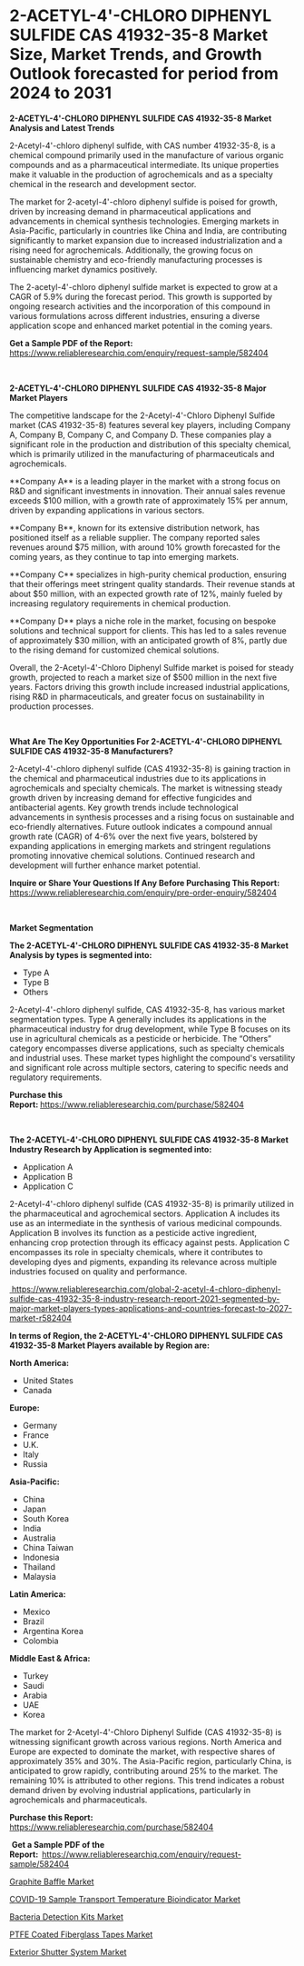 <p><h1>2-ACETYL-4'-CHLORO DIPHENYL SULFIDE CAS 41932-35-8 Market Size, Market Trends, and Growth Outlook forecasted for period from 2024 to 2031</h1></p><p><strong>2-ACETYL-4'-CHLORO DIPHENYL SULFIDE CAS 41932-35-8 Market Analysis and Latest Trends</strong></p>
<p><p>2-Acetyl-4'-chloro diphenyl sulfide, with CAS number 41932-35-8, is a chemical compound primarily used in the manufacture of various organic compounds and as a pharmaceutical intermediate. Its unique properties make it valuable in the production of agrochemicals and as a specialty chemical in the research and development sector.</p><p>The market for 2-acetyl-4'-chloro diphenyl sulfide is poised for growth, driven by increasing demand in pharmaceutical applications and advancements in chemical synthesis technologies. Emerging markets in Asia-Pacific, particularly in countries like China and India, are contributing significantly to market expansion due to increased industrialization and a rising need for agrochemicals. Additionally, the growing focus on sustainable chemistry and eco-friendly manufacturing processes is influencing market dynamics positively.</p><p>The 2-acetyl-4'-chloro diphenyl sulfide market is expected to grow at a CAGR of 5.9% during the forecast period. This growth is supported by ongoing research activities and the incorporation of this compound in various formulations across different industries, ensuring a diverse application scope and enhanced market potential in the coming years.</p></p>
<p><strong>Get a Sample PDF of the Report:&nbsp;</strong> <a href="https://www.reliableresearchiq.com/enquiry/request-sample/582404?utm_campaign=1412&utm_medium=2&utm_source=Github&utm_content=ia&utm_term=12102024&utm_id=2-acetyl-4-chloro-diphenyl-sulfide-cas-41932-35-8">https://www.reliableresearchiq.com/enquiry/request-sample/582404</a></p>
<p>&nbsp;</p>
<p><strong>2-ACETYL-4'-CHLORO DIPHENYL SULFIDE CAS 41932-35-8 Major Market Players</strong></p>
<p><p>The competitive landscape for the 2-Acetyl-4'-Chloro Diphenyl Sulfide market (CAS 41932-35-8) features several key players, including Company A, Company B, Company C, and Company D. These companies play a significant role in the production and distribution of this specialty chemical, which is primarily utilized in the manufacturing of pharmaceuticals and agrochemicals.</p><p>**Company A** is a leading player in the market with a strong focus on R&D and significant investments in innovation. Their annual sales revenue exceeds $100 million, with a growth rate of approximately 15% per annum, driven by expanding applications in various sectors.</p><p>**Company B**, known for its extensive distribution network, has positioned itself as a reliable supplier. The company reported sales revenues around $75 million, with around 10% growth forecasted for the coming years, as they continue to tap into emerging markets.</p><p>**Company C** specializes in high-purity chemical production, ensuring that their offerings meet stringent quality standards. Their revenue stands at about $50 million, with an expected growth rate of 12%, mainly fueled by increasing regulatory requirements in chemical production.</p><p>**Company D** plays a niche role in the market, focusing on bespoke solutions and technical support for clients. This has led to a sales revenue of approximately $30 million, with an anticipated growth of 8%, partly due to the rising demand for customized chemical solutions.</p><p>Overall, the 2-Acetyl-4'-Chloro Diphenyl Sulfide market is poised for steady growth, projected to reach a market size of $500 million in the next five years. Factors driving this growth include increased industrial applications, rising R&D in pharmaceuticals, and greater focus on sustainability in production processes.</p></p>
<p>&nbsp;</p>
<p><strong>What Are The Key Opportunities For 2-ACETYL-4'-CHLORO DIPHENYL SULFIDE CAS 41932-35-8 Manufacturers?</strong></p>
<p><p>2-Acetyl-4'-chloro diphenyl sulfide (CAS 41932-35-8) is gaining traction in the chemical and pharmaceutical industries due to its applications in agrochemicals and specialty chemicals. The market is witnessing steady growth driven by increasing demand for effective fungicides and antibacterial agents. Key growth trends include technological advancements in synthesis processes and a rising focus on sustainable and eco-friendly alternatives. Future outlook indicates a compound annual growth rate (CAGR) of 4-6% over the next five years, bolstered by expanding applications in emerging markets and stringent regulations promoting innovative chemical solutions. Continued research and development will further enhance market potential.</p></p>
<p><strong>Inquire or Share Your Questions If Any Before Purchasing This Report:</strong> <a href="https://www.reliableresearchiq.com/enquiry/pre-order-enquiry/582404?utm_campaign=1412&utm_medium=2&utm_source=Github&utm_content=ia&utm_term=12102024&utm_id=2-acetyl-4-chloro-diphenyl-sulfide-cas-41932-35-8">https://www.reliableresearchiq.com/enquiry/pre-order-enquiry/582404</a></p>
<p>&nbsp;</p>
<p><strong>Market Segmentation</strong></p>
<p><strong>The 2-ACETYL-4'-CHLORO DIPHENYL SULFIDE CAS 41932-35-8 Market Analysis by types is segmented into:</strong></p>
<p><ul><li>Type A</li><li>Type B</li><li>Others</li></ul></p>
<p><p>2-Acetyl-4'-chloro diphenyl sulfide, CAS 41932-35-8, has various market segmentation types. Type A generally includes its applications in the pharmaceutical industry for drug development, while Type B focuses on its use in agricultural chemicals as a pesticide or herbicide. The “Others” category encompasses diverse applications, such as specialty chemicals and industrial uses. These market types highlight the compound's versatility and significant role across multiple sectors, catering to specific needs and regulatory requirements.</p></p>
<p><strong>Purchase this Report:&nbsp;</strong><a href="https://www.reliableresearchiq.com/purchase/582404?utm_campaign=1412&utm_medium=2&utm_source=Github&utm_content=ia&utm_term=12102024&utm_id=2-acetyl-4-chloro-diphenyl-sulfide-cas-41932-35-8">https://www.reliableresearchiq.com/purchase/582404</a></p>
<p>&nbsp;</p>
<p><strong>The 2-ACETYL-4'-CHLORO DIPHENYL SULFIDE CAS 41932-35-8 Market Industry Research by Application is segmented into:</strong></p>
<p><ul><li>Application A</li><li>Application B</li><li>Application C</li></ul></p>
<p><p>2-Acetyl-4'-chloro diphenyl sulfide (CAS 41932-35-8) is primarily utilized in the pharmaceutical and agrochemical sectors. Application A includes its use as an intermediate in the synthesis of various medicinal compounds. Application B involves its function as a pesticide active ingredient, enhancing crop protection through its efficacy against pests. Application C encompasses its role in specialty chemicals, where it contributes to developing dyes and pigments, expanding its relevance across multiple industries focused on quality and performance.</p></p>
<p><a href="https://www.reliableresearchiq.com/global-2-acetyl-4-chloro-diphenyl-sulfide-cas-41932-35-8-industry-research-report-2021-segmented-by-major-market-players-types-applications-and-countries-forecast-to-2027-market-r582404?utm_campaign=1412&utm_medium=2&utm_source=Github&utm_content=ia&utm_term=12102024&utm_id=2-acetyl-4-chloro-diphenyl-sulfide-cas-41932-35-8">&nbsp;https://www.reliableresearchiq.com/global-2-acetyl-4-chloro-diphenyl-sulfide-cas-41932-35-8-industry-research-report-2021-segmented-by-major-market-players-types-applications-and-countries-forecast-to-2027-market-r582404</a></p>
<p><strong>In terms of Region, the 2-ACETYL-4'-CHLORO DIPHENYL SULFIDE CAS 41932-35-8 Market Players available by Region are:</strong></p>
<p>
    <p> <strong> North America: </strong>
        <ul>
            <li>United States</li>
            <li>Canada</li>
        </ul>
        </p> 
    <p> <strong> Europe: </strong>
        <ul>
            <li>Germany</li>
            <li>France</li>
            <li>U.K.</li>
            <li>Italy</li>
            <li>Russia</li>
        </ul>
        </p> 
    <p> <strong> Asia-Pacific: </strong>
        <ul>
            <li>China</li>
            <li>Japan</li>
            <li>South Korea</li>
            <li>India</li>
            <li>Australia</li>
            <li>China Taiwan</li>
            <li>Indonesia</li>
            <li>Thailand</li>
            <li>Malaysia</li>
        </ul>
        </p> 
    <p> <strong> Latin America: </strong>
        <ul>
            <li>Mexico</li>
            <li>Brazil</li>
            <li>Argentina Korea</li>
            <li>Colombia</li>
        </ul>
        </p> 
    <p> <strong> Middle East & Africa: </strong>
        <ul>
            <li>Turkey</li>
            <li>Saudi</li>
            <li>Arabia</li>
            <li>UAE</li>
            <li>Korea</li>
        </ul>
    </p>
    </p>
<p><p>The market for 2-Acetyl-4'-Chloro Diphenyl Sulfide (CAS 41932-35-8) is witnessing significant growth across various regions. North America and Europe are expected to dominate the market, with respective shares of approximately 35% and 30%. The Asia-Pacific region, particularly China, is anticipated to grow rapidly, contributing around 25% to the market. The remaining 10% is attributed to other regions. This trend indicates a robust demand driven by evolving industrial applications, particularly in agrochemicals and pharmaceuticals.</p></p>
<p><strong>Purchase this Report: </strong><a href="https://www.reliableresearchiq.com/purchase/582404?utm_campaign=1412&utm_medium=2&utm_source=Github&utm_content=ia&utm_term=12102024&utm_id=2-acetyl-4-chloro-diphenyl-sulfide-cas-41932-35-8">https://www.reliableresearchiq.com/purchase/582404</a></p>
<p>&nbsp;<strong>Get a Sample PDF of the Report:&nbsp;&nbsp;</strong><a href="https://www.reliableresearchiq.com/enquiry/request-sample/582404?utm_campaign=1412&utm_medium=2&utm_source=Github&utm_content=ia&utm_term=12102024&utm_id=2-acetyl-4-chloro-diphenyl-sulfide-cas-41932-35-8">https://www.reliableresearchiq.com/enquiry/request-sample/582404</a></p>
<p><strong></strong></p>
<p><p><a href="https://www.linkedin.com/pulse/graphite-baffle-market-research-report-exploring-size-revenue-aqafc?utm_campaign=1412&utm_medium=2&utm_source=Github&utm_content=ia&utm_term=12102024&utm_id=2-acetyl-4-chloro-diphenyl-sulfide-cas-41932-35-8">Graphite Baffle Market</a></p><p><a href="https://github.com/hgf64gh/Market-Research-Report-List-1/blob/main/covid-19-sample-transport-temperature-bioindicator-market.md?utm_campaign=1412&utm_medium=2&utm_source=Github&utm_content=ia&utm_term=12102024&utm_id=2-acetyl-4-chloro-diphenyl-sulfide-cas-41932-35-8">COVID-19 Sample Transport Temperature Bioindicator Market</a></p><p><a href="https://github.com/marloy8/Market-Research-Report-List-6/blob/main/bacteria-detection-kits-market.md?utm_campaign=1412&utm_medium=2&utm_source=Github&utm_content=ia&utm_term=12102024&utm_id=2-acetyl-4-chloro-diphenyl-sulfide-cas-41932-35-8">Bacteria Detection Kits Market</a></p><p><a href="https://www.linkedin.com/pulse/regional-adaptations-global-ptfe-coated-fiberglass-tapes-market-rexyc?utm_campaign=1412&utm_medium=2&utm_source=Github&utm_content=ia&utm_term=12102024&utm_id=2-acetyl-4-chloro-diphenyl-sulfide-cas-41932-35-8">PTFE Coated Fiberglass Tapes Market</a></p><p><a href="https://www.linkedin.com/pulse/global-exterior-shutter-system-market-sector2024-2031-3vyyf?utm_campaign=1412&utm_medium=2&utm_source=Github&utm_content=ia&utm_term=12102024&utm_id=2-acetyl-4-chloro-diphenyl-sulfide-cas-41932-35-8">Exterior Shutter System Market</a></p></p>